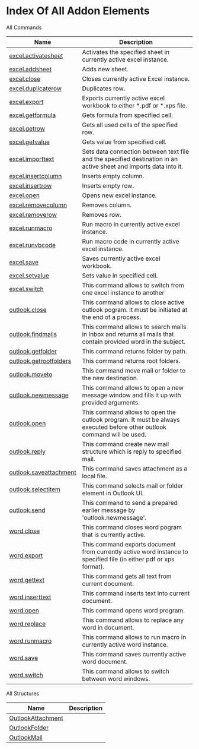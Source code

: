 # Index Of All Addon Elements


 All Commands

| Name | Description |
| ---- | ----------- |
| [excel.activatesheet](https://github.com/G1ANT-Robot/G1ANT.Addon/blob/master/G1ANT.Addon.MSOffice/Commands/ExcelActivateSheetCommand.md) | Activates the specified sheet in currently active excel instance. |
| [excel.addsheet](https://github.com/G1ANT-Robot/G1ANT.Addon/blob/master/G1ANT.Addon.MSOffice/Commands/ExcelAddSheetCommand.md) | Adds new sheet. |
| [excel.close](https://github.com/G1ANT-Robot/G1ANT.Addon/blob/master/G1ANT.Addon.MSOffice/Commands/ExcelCloseCommand.md) | Closes currently active Excel instance. |
| [excel.duplicaterow](https://github.com/G1ANT-Robot/G1ANT.Addon/blob/master/G1ANT.Addon.MSOffice/Commands/ExcelDuplicateRowCommand.md) | Duplicates row. |
| [excel.export](https://github.com/G1ANT-Robot/G1ANT.Addon/blob/master/G1ANT.Addon.MSOffice/Commands/ExcelExportCommand.md) | Exports currently active excel workbook to either *.pdf or *.xps file. |
| [excel.getformula](https://github.com/G1ANT-Robot/G1ANT.Addon/blob/master/G1ANT.Addon.MSOffice/Commands/ExcelGetFormulaCommand.md) | Gets formula from specified cell. |
| [excel.getrow](https://github.com/G1ANT-Robot/G1ANT.Addon/blob/master/G1ANT.Addon.MSOffice/Commands/ExcelGetRowCommand.md) | Gets all used cells of the specified row. |
| [excel.getvalue](https://github.com/G1ANT-Robot/G1ANT.Addon/blob/master/G1ANT.Addon.MSOffice/Commands/ExcelGetValueCommand.md) | Gets value from specified cell. |
| [excel.importtext](https://github.com/G1ANT-Robot/G1ANT.Addon/blob/master/G1ANT.Addon.MSOffice/Commands/ExcelImportTextCommand.md) | Sets data connection between text file and the specified destination in an active sheet and imports data into it. |
| [excel.insertcolumn](https://github.com/G1ANT-Robot/G1ANT.Addon/blob/master/G1ANT.Addon.MSOffice/Commands/ExcelInsertColumnCommand.md) | Inserts empty column. |
| [excel.insertrow](https://github.com/G1ANT-Robot/G1ANT.Addon/blob/master/G1ANT.Addon.MSOffice/Commands/ExcelInsertRowCommand.md) | Inserts empty row. |
| [excel.open](https://github.com/G1ANT-Robot/G1ANT.Addon/blob/master/G1ANT.Addon.MSOffice/Commands/ExcelOpenCommand.md) | Opens new excel instance. |
| [excel.removecolumn](https://github.com/G1ANT-Robot/G1ANT.Addon/blob/master/G1ANT.Addon.MSOffice/Commands/ExcelRemoveColumnCommand.md) | Removes column. |
| [excel.removerow](https://github.com/G1ANT-Robot/G1ANT.Addon/blob/master/G1ANT.Addon.MSOffice/Commands/ExcelRemoveRowCommand.md) | Removes row. |
| [excel.runmacro](https://github.com/G1ANT-Robot/G1ANT.Addon/blob/master/G1ANT.Addon.MSOffice/Commands/ExcelRunMacroCommand.md) | Run macro in currently active excel instance. |
| [excel.runvbcode](https://github.com/G1ANT-Robot/G1ANT.Addon/blob/master/G1ANT.Addon.MSOffice/Commands/ExcelRunVBCodeCommand.md) | Run macro code in currently active excel instance. |
| [excel.save](https://github.com/G1ANT-Robot/G1ANT.Addon/blob/master/G1ANT.Addon.MSOffice/Commands/ExcelSaveCommand.md) | Saves currently active excel workbook. |
| [excel.setvalue](https://github.com/G1ANT-Robot/G1ANT.Addon/blob/master/G1ANT.Addon.MSOffice/Commands/ExcelSetValueCommand.md) | Sets value in specified cell. |
| [excel.switch](https://github.com/G1ANT-Robot/G1ANT.Addon/blob/master/G1ANT.Addon.MSOffice/Commands/ExcelSwitchCommand.md) | This command allows to switch from one excel instance to another |
| [outlook.close](https://github.com/G1ANT-Robot/G1ANT.Addon/blob/master/G1ANT.Addon.MSOffice/Commands/OutlookCloseCommand.md) | This command allows to close active outlook pogram. It must be initiated at the end of a process. |
| [outlook.findmails](https://github.com/G1ANT-Robot/G1ANT.Addon/blob/master/G1ANT.Addon.MSOffice/Commands/OutlookFindMailsCommand.md) | This command allows to search mails in Inbox and returns all mails that contain provided word in the subject. |
| [outlook.getfolder](https://github.com/G1ANT-Robot/G1ANT.Addon/blob/master/G1ANT.Addon.MSOffice/Commands/OutlookGetFolderCommand.md) | This command returns folder by path. |
| [outlook.getrootfolders](https://github.com/G1ANT-Robot/G1ANT.Addon/blob/master/G1ANT.Addon.MSOffice/Commands/OutlookGetRootFoldersCommand.md) | This command returns root folders. |
| [outlook.moveto](https://github.com/G1ANT-Robot/G1ANT.Addon/blob/master/G1ANT.Addon.MSOffice/Commands/OutlookMoveToCommand.md) | This command move mail or folder to the new destination. |
| [outlook.newmessage](https://github.com/G1ANT-Robot/G1ANT.Addon/blob/master/G1ANT.Addon.MSOffice/Commands/OutlookNewMessageCommand.md) | This command allows to open a new message window and fills it up with provided arguments. |
| [outlook.open](https://github.com/G1ANT-Robot/G1ANT.Addon/blob/master/G1ANT.Addon.MSOffice/Commands/OutlookOpenCommand.md) | This command allows to open the outlook program. It must be always executed before other outlook command will be used. |
| [outlook.reply](https://github.com/G1ANT-Robot/G1ANT.Addon/blob/master/G1ANT.Addon.MSOffice/Commands/OutlookReplyCommand.md) | This command create new mail structure which is reply to specified mail. |
| [outlook.saveattachment](https://github.com/G1ANT-Robot/G1ANT.Addon/blob/master/G1ANT.Addon.MSOffice/Commands/OutlookSaveAttachmentCommand.md) | This command saves attachment as a local file. |
| [outlook.selectitem](https://github.com/G1ANT-Robot/G1ANT.Addon/blob/master/G1ANT.Addon.MSOffice/Commands/OutlookSelectItemCommand.md) | This command selects mail or folder element in Outlook UI. |
| [outlook.send](https://github.com/G1ANT-Robot/G1ANT.Addon/blob/master/G1ANT.Addon.MSOffice/Commands/OutlookSendCommand.md) | This command to send a prepared earlier message by &apos;outlook.newmessage&apos;. |
| [word.close](https://github.com/G1ANT-Robot/G1ANT.Addon/blob/master/G1ANT.Addon.MSOffice/Commands/WordCloseCommand.md) | This command closes word pogram that is currently active. |
| [word.export](https://github.com/G1ANT-Robot/G1ANT.Addon/blob/master/G1ANT.Addon.MSOffice/Commands/WordExportCommand.md) | This command exports document from currently active word instance to specified file (in either pdf or xps format).  |
| [word.gettext](https://github.com/G1ANT-Robot/G1ANT.Addon/blob/master/G1ANT.Addon.MSOffice/Commands/WordGetTextCommand.md) | This command gets all text from current document. |
| [word.inserttext](https://github.com/G1ANT-Robot/G1ANT.Addon/blob/master/G1ANT.Addon.MSOffice/Commands/WordInsertTextCommand.md) | This command inserts text into current document. |
| [word.open](https://github.com/G1ANT-Robot/G1ANT.Addon/blob/master/G1ANT.Addon.MSOffice/Commands/WordOpenCommand.md) | This command opens word program. |
| [word.replace](https://github.com/G1ANT-Robot/G1ANT.Addon/blob/master/G1ANT.Addon.MSOffice/Commands/WordReplaceCommand.md) | This command allows to replace any word in document. |
| [word.runmacro](https://github.com/G1ANT-Robot/G1ANT.Addon/blob/master/G1ANT.Addon.MSOffice/Commands/WordRunMacroCommand.md) | This command allows to run macro in currently active word instance. |
| [word.save](https://github.com/G1ANT-Robot/G1ANT.Addon/blob/master/G1ANT.Addon.MSOffice/Commands/WordSaveCommand.md) | This command saves currently active word document. |
| [word.switch](https://github.com/G1ANT-Robot/G1ANT.Addon/blob/master/G1ANT.Addon.MSOffice/Commands/WordSwitchCommand.md) | This command allows to switch between word windows. |

 All Structures

| Name | Description |
| ---- | ----------- |
| [OutlookAttachment](https://github.com/G1ANT-Robot/G1ANT.Addon/blob/master/G1ANT.Addon.MSOffice/Structures/OutlookAttachmentStructure.md) |  |
| [OutlookFolder](https://github.com/G1ANT-Robot/G1ANT.Addon/blob/master/G1ANT.Addon.MSOffice/Structures/OutlookFolderStructure.md) |  |
| [OutlookMail](https://github.com/G1ANT-Robot/G1ANT.Addon/blob/master/G1ANT.Addon.MSOffice/Structures/OutlookMailStructure.md) |  |
